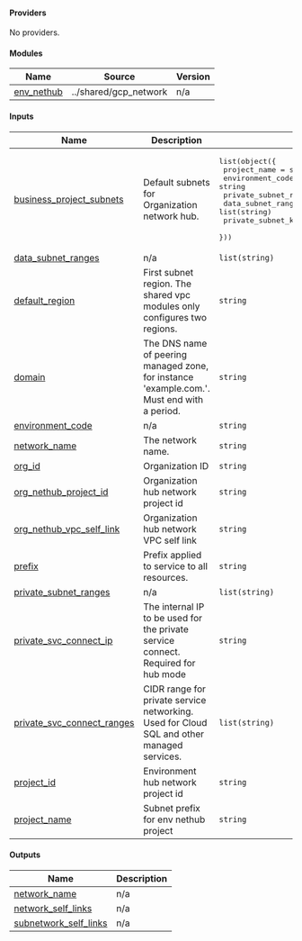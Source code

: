 <!-- BEGIN_TF_DOCS -->
#### Providers

No providers.

#### Modules

| Name | Source | Version |
|------|--------|---------|
| <a name="module_env_nethub"></a> [env_nethub](#module_env_nethub) | ../shared/gcp_network | n/a |

#### Inputs

| Name | Description | Type | Default | Required |
|------|-------------|------|---------|:--------:|
| <a name="input_business_project_subnets"></a> [business_project_subnets](#input_business_project_subnets) | Default subnets for Organization network hub. | <pre>list(object({<br>    project_name = string<br>    environment_code = string<br>    private_subnet_ranges  = list(string)<br>    data_subnet_ranges =  list(string)<br>    private_subnet_k8s_2nd_ranges = list(string)<br>  }))</pre> | n/a | yes |
| <a name="input_data_subnet_ranges"></a> [data_subnet_ranges](#input_data_subnet_ranges) | n/a | `list(string)` | n/a | yes |
| <a name="input_default_region"></a> [default_region](#input_default_region) | First subnet region. The shared vpc modules only configures two regions. | `string` | n/a | yes |
| <a name="input_domain"></a> [domain](#input_domain) | The DNS name of peering managed zone, for instance 'example.com.'. Must end with a period. | `string` | n/a | yes |
| <a name="input_environment_code"></a> [environment_code](#input_environment_code) | n/a | `string` | n/a | yes |
| <a name="input_network_name"></a> [network_name](#input_network_name) | The network name. | `string` | n/a | yes |
| <a name="input_org_id"></a> [org_id](#input_org_id) | Organization ID | `string` | n/a | yes |
| <a name="input_org_nethub_project_id"></a> [org_nethub_project_id](#input_org_nethub_project_id) | Organization hub network project id | `string` | n/a | yes |
| <a name="input_org_nethub_vpc_self_link"></a> [org_nethub_vpc_self_link](#input_org_nethub_vpc_self_link) | Organization hub network VPC self link | `string` | n/a | yes |
| <a name="input_prefix"></a> [prefix](#input_prefix) | Prefix applied to service to all resources. | `string` | n/a | yes |
| <a name="input_private_subnet_ranges"></a> [private_subnet_ranges](#input_private_subnet_ranges) | n/a | `list(string)` | n/a | yes |
| <a name="input_private_svc_connect_ip"></a> [private_svc_connect_ip](#input_private_svc_connect_ip) | The internal IP to be used for the private service connect. Required for hub mode | `string` | n/a | yes |
| <a name="input_private_svc_connect_ranges"></a> [private_svc_connect_ranges](#input_private_svc_connect_ranges) | CIDR range for private service networking. Used for Cloud SQL and other managed services. | `list(string)` | n/a | yes |
| <a name="input_project_id"></a> [project_id](#input_project_id) | Environment hub network project id | `string` | n/a | yes |
| <a name="input_project_name"></a> [project_name](#input_project_name) | Subnet prefix for env nethub project | `string` | n/a | yes |

#### Outputs

| Name | Description |
|------|-------------|
| <a name="output_network_name"></a> [network_name](#output_network_name) | n/a |
| <a name="output_network_self_links"></a> [network_self_links](#output_network_self_links) | n/a |
| <a name="output_subnetwork_self_links"></a> [subnetwork_self_links](#output_subnetwork_self_links) | n/a |
<!-- END_TF_DOCS -->